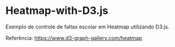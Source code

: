 # Heatmap-with-D3.js
Exemplo de controle de faltas escolar em Heatmap utilizando D3.js.

Referência: https://www.d3-graph-gallery.com/heatmap
